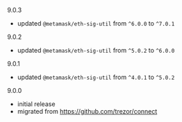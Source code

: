 9.0.3

-   updated `@metamask/eth-sig-util` from `^6.0.0` to `^7.0.1`

9.0.2

-   updated `@metamask/eth-sig-util` from `^5.0.2` to `^6.0.0`

9.0.1

-   updated `@metamask/eth-sig-util` from `^4.0.1` to `^5.0.2`

9.0.0

-   initial release
-   migrated from https://github.com/trezor/connect
